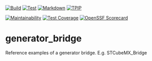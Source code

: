[![Build](https://github.com/Open-CMSIS-Pack/generator-bridge/actions/workflows/build.yml/badge.svg)](https://github.com/Open-CMSIS-Pack/generator-bridge/actions/workflows/build.yml)
[![Test](https://github.com/Open-CMSIS-Pack/generator-bridge/actions/workflows/test.yml/badge.svg)](https://github.com/Open-CMSIS-Pack/generator-bridge/actions/workflows/test.yml)
[![Markdown](https://github.com/Open-CMSIS-Pack/generator-bridge/actions/workflows/markdown.yml/badge.svg)](https://github.com/Open-CMSIS-Pack/generator-bridge/actions/workflows/markdown.yml)
[![TPIP](https://github.com/Open-CMSIS-Pack/generator-bridge/actions/workflows/tpip-check.yml/badge.svg)](https://github.com/Open-CMSIS-Pack/generator-bridge/actions/workflows/tpip-check.yml)

[![Maintainability](https://api.codeclimate.com/v1/badges/34a60fa31d662d3a1c9a/maintainability)](https://codeclimate.com/github/Open-CMSIS-Pack/generator-bridge/maintainability)
[![Test Coverage](https://api.codeclimate.com/v1/badges/34a60fa31d662d3a1c9a/test_coverage)](https://codeclimate.com/github/Open-CMSIS-Pack/generator-bridge/test_coverage)
[![OpenSSF Scorecard](https://api.securityscorecards.dev/projects/github.com/Open-CMSIS-Pack/generator-bridge/badge)](https://securityscorecards.dev/viewer/?uri=github.com/Open-CMSIS-Pack/generator-bridge)

# generator_bridge

Reference examples of a generator bridge. E.g. STCubeMX_Bridge
